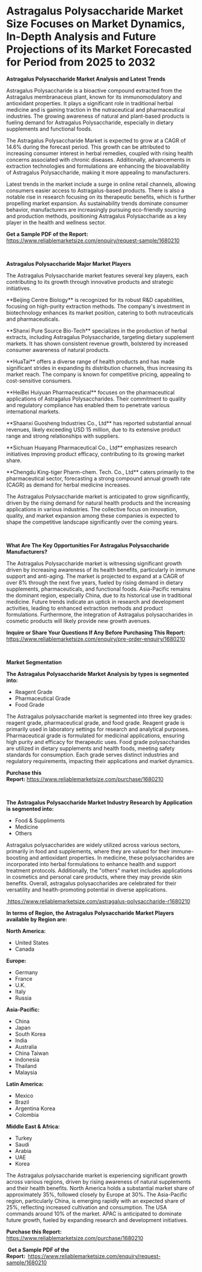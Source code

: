 <p><h1>Astragalus Polysaccharide Market Size Focuses on Market Dynamics, In-Depth Analysis and Future Projections of its Market Forecasted for Period from 2025 to 2032</h1></p><p><strong>Astragalus Polysaccharide Market Analysis and Latest Trends</strong></p>
<p><p>Astragalus Polysaccharide is a bioactive compound extracted from the Astragalus membranaceus plant, known for its immunomodulatory and antioxidant properties. It plays a significant role in traditional herbal medicine and is gaining traction in the nutraceutical and pharmaceutical industries. The growing awareness of natural and plant-based products is fueling demand for Astragalus Polysaccharide, especially in dietary supplements and functional foods.</p><p>The Astragalus Polysaccharide Market is expected to grow at a CAGR of 14.6% during the forecast period. This growth can be attributed to increasing consumer interest in herbal remedies, coupled with rising health concerns associated with chronic diseases. Additionally, advancements in extraction technologies and formulations are enhancing the bioavailability of Astragalus Polysaccharide, making it more appealing to manufacturers.</p><p>Latest trends in the market include a surge in online retail channels, allowing consumers easier access to Astragalus-based products. There is also a notable rise in research focusing on its therapeutic benefits, which is further propelling market expansion. As sustainability trends dominate consumer behavior, manufacturers are increasingly pursuing eco-friendly sourcing and production methods, positioning Astragalus Polysaccharide as a key player in the health and wellness sector.</p></p>
<p><strong>Get a Sample PDF of the Report:&nbsp;</strong> <a href="https://www.reliablemarketsize.com/enquiry/request-sample/1680210?utm_campaign=3024&utm_medium=2&utm_source=Github&utm_content=ia&utm_term=19042025&utm_id=astragalus-polysaccharide">https://www.reliablemarketsize.com/enquiry/request-sample/1680210</a></p>
<p>&nbsp;</p>
<p><strong>Astragalus Polysaccharide Major Market Players</strong></p>
<p><p>The Astragalus Polysaccharide market features several key players, each contributing to its growth through innovative products and strategic initiatives. </p><p>**Beijing Centre Biology** is recognized for its robust R&D capabilities, focusing on high-purity extraction methods. The company's investment in biotechnology enhances its market position, catering to both nutraceuticals and pharmaceuticals. </p><p>**Shanxi Pure Source Bio-Tech** specializes in the production of herbal extracts, including Astragalus Polysaccharide, targeting dietary supplement markets. It has shown consistent revenue growth, bolstered by increased consumer awareness of natural products.</p><p>**HuaTai** offers a diverse range of health products and has made significant strides in expanding its distribution channels, thus increasing its market reach. The company is known for competitive pricing, appealing to cost-sensitive consumers.</p><p>**HeiBei Huiyuan Pharmaceutical** focuses on the pharmaceutical applications of Astragalus Polysaccharides. Their commitment to quality and regulatory compliance has enabled them to penetrate various international markets.</p><p>**Shaanxi Guosheng Industries Co., Ltd** has reported substantial annual revenues, likely exceeding USD 15 million, due to its extensive product range and strong relationships with suppliers.</p><p>**Sichuan Huayang Pharmaceutical Co., Ltd** emphasizes research initiatives improving product efficacy, contributing to its growing market share. </p><p>**Chengdu King-tiger Pharm-chem. Tech. Co., Ltd** caters primarily to the pharmaceutical sector, forecasting a strong compound annual growth rate (CAGR) as demand for herbal medicine increases.</p><p>The Astragalus Polysaccharide market is anticipated to grow significantly, driven by the rising demand for natural health products and the increasing applications in various industries. The collective focus on innovation, quality, and market expansion among these companies is expected to shape the competitive landscape significantly over the coming years.</p></p>
<p>&nbsp;</p>
<p><strong>What Are The Key Opportunities For Astragalus Polysaccharide Manufacturers?</strong></p>
<p><p>The Astragalus Polysaccharide market is witnessing significant growth driven by increasing awareness of its health benefits, particularly in immune support and anti-aging. The market is projected to expand at a CAGR of over 8% through the next five years, fueled by rising demand in dietary supplements, pharmaceuticals, and functional foods. Asia-Pacific remains the dominant region, especially China, due to its historical use in traditional medicine. Future trends indicate an uptick in research and development activities, leading to enhanced extraction methods and product formulations. Furthermore, the integration of Astragalus polysaccharides in cosmetic products will likely provide new growth avenues.</p></p>
<p><strong>Inquire or Share Your Questions If Any Before Purchasing This Report:</strong> <a href="https://www.reliablemarketsize.com/enquiry/pre-order-enquiry/1680210?utm_campaign=3024&utm_medium=2&utm_source=Github&utm_content=ia&utm_term=19042025&utm_id=astragalus-polysaccharide">https://www.reliablemarketsize.com/enquiry/pre-order-enquiry/1680210</a></p>
<p>&nbsp;</p>
<p><strong>Market Segmentation</strong></p>
<p><strong>The Astragalus Polysaccharide Market Analysis by types is segmented into:</strong></p>
<p><ul><li>Reagent Grade</li><li>Pharmaceutical Grade</li><li>Food Grade</li></ul></p>
<p><p>The Astragalus polysaccharide market is segmented into three key grades: reagent grade, pharmaceutical grade, and food grade. Reagent grade is primarily used in laboratory settings for research and analytical purposes. Pharmaceutical grade is formulated for medicinal applications, ensuring high purity and efficacy for therapeutic uses. Food grade polysaccharides are utilized in dietary supplements and health foods, meeting safety standards for consumption. Each grade serves distinct industries and regulatory requirements, impacting their applications and market dynamics.</p></p>
<p><strong>Purchase this Report:&nbsp;</strong><a href="https://www.reliablemarketsize.com/purchase/1680210?utm_campaign=3024&utm_medium=2&utm_source=Github&utm_content=ia&utm_term=19042025&utm_id=astragalus-polysaccharide">https://www.reliablemarketsize.com/purchase/1680210</a></p>
<p>&nbsp;</p>
<p><strong>The Astragalus Polysaccharide Market Industry Research by Application is segmented into:</strong></p>
<p><ul><li>Food & Suppliments</li><li>Medicine</li><li>Others</li></ul></p>
<p><p>Astragalus polysaccharides are widely utilized across various sectors, primarily in food and supplements, where they are valued for their immune-boosting and antioxidant properties. In medicine, these polysaccharides are incorporated into herbal formulations to enhance health and support treatment protocols. Additionally, the "others" market includes applications in cosmetics and personal care products, where they may provide skin benefits. Overall, astragalus polysaccharides are celebrated for their versatility and health-promoting potential in diverse applications.</p></p>
<p><a href="https://www.reliablemarketsize.com/astragalus-polysaccharide-r1680210?utm_campaign=3024&utm_medium=2&utm_source=Github&utm_content=ia&utm_term=19042025&utm_id=astragalus-polysaccharide">&nbsp;https://www.reliablemarketsize.com/astragalus-polysaccharide-r1680210</a></p>
<p><strong>In terms of Region, the Astragalus Polysaccharide Market Players available by Region are:</strong></p>
<p>
    <p> <strong> North America: </strong>
        <ul>
            <li>United States</li>
            <li>Canada</li>
        </ul>
        </p> 
    <p> <strong> Europe: </strong>
        <ul>
            <li>Germany</li>
            <li>France</li>
            <li>U.K.</li>
            <li>Italy</li>
            <li>Russia</li>
        </ul>
        </p> 
    <p> <strong> Asia-Pacific: </strong>
        <ul>
            <li>China</li>
            <li>Japan</li>
            <li>South Korea</li>
            <li>India</li>
            <li>Australia</li>
            <li>China Taiwan</li>
            <li>Indonesia</li>
            <li>Thailand</li>
            <li>Malaysia</li>
        </ul>
        </p> 
    <p> <strong> Latin America: </strong>
        <ul>
            <li>Mexico</li>
            <li>Brazil</li>
            <li>Argentina Korea</li>
            <li>Colombia</li>
        </ul>
        </p> 
    <p> <strong> Middle East & Africa: </strong>
        <ul>
            <li>Turkey</li>
            <li>Saudi</li>
            <li>Arabia</li>
            <li>UAE</li>
            <li>Korea</li>
        </ul>
    </p>
    </p>
<p><p>The Astragalus polysaccharide market is experiencing significant growth across various regions, driven by rising awareness of natural supplements and their health benefits. North America holds a substantial market share of approximately 35%, followed closely by Europe at 30%. The Asia-Pacific region, particularly China, is emerging rapidly with an expected share of 25%, reflecting increased cultivation and consumption. The USA commands around 10% of the market. APAC is anticipated to dominate future growth, fueled by expanding research and development initiatives.</p></p>
<p><strong>Purchase this Report: </strong><a href="https://www.reliablemarketsize.com/purchase/1680210?utm_campaign=3024&utm_medium=2&utm_source=Github&utm_content=ia&utm_term=19042025&utm_id=astragalus-polysaccharide">https://www.reliablemarketsize.com/purchase/1680210</a></p>
<p>&nbsp;<strong>Get a Sample PDF of the Report:&nbsp;&nbsp;</strong><a href="https://www.reliablemarketsize.com/enquiry/request-sample/1680210?utm_campaign=3024&utm_medium=2&utm_source=Github&utm_content=ia&utm_term=19042025&utm_id=astragalus-polysaccharide">https://www.reliablemarketsize.com/enquiry/request-sample/1680210</a></p>
<p><strong></strong></p>
<p><p></p><p></p><p></p></p>